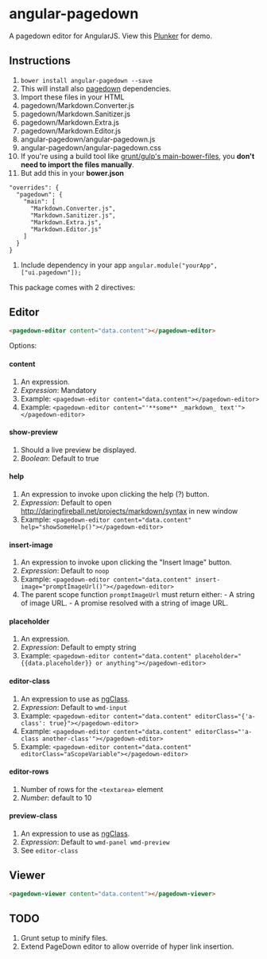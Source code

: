 # angular-pagedown

A pagedown editor for AngularJS. View this [Plunker](http://plnkr.co/edit/2LZiw454g77k6aE3HTyd) for demo.

## Instructions

1. `bower install angular-pagedown --save`
1. This will install also [pagedown](https://github.com/baminteractive/PageDown) dependencies.
1. Import these files in your HTML
  1. pagedown/Markdown.Converter.js
  1. pagedown/Markdown.Sanitizer.js
  1. pagedown/Markdown.Extra.js
  1. pagedown/Markdown.Editor.js
  1. angular-pagedown/angular-pagedown.js
  1. angular-pagedown/angular-pagedown.css
1. If you're using a build tool like [grunt/gulp's main-bower-files](https://github.com/ck86/main-bower-files), you **don't need to import the files manually**.
  1. But add this in your **bower.json**
  ```
  "overrides": {
    "pagedown": {
      "main": [
        "Markdown.Converter.js",
        "Markdown.Sanitizer.js",
        "Markdown.Extra.js",
        "Markdown.Editor.js"
      ]
    }
  }
  ```
1. Include dependency in your app `angular.module("yourApp", ["ui.pagedown"]);`

This package comes with 2 directives:

## Editor

```html
<pagedown-editor content="data.content"></pagedown-editor>
```

Options:

#### content

1. An expression. 
1. *Expression*: Mandatory
1. Example: `<pagedown-editor content="data.content"></pagedown-editor>`
1. Example: `<pagedown-editor content="'**some** _markdown_ text'"></pagedown-editor>`

#### show-preview

1. Should a live preview be displayed. 
1. *Boolean*: Default to true

#### help

1. An expression to invoke upon clicking the help (?) button. 
1. *Expression*: Default to open http://daringfireball.net/projects/markdown/syntax in new window
1. Example: `<pagedown-editor content="data.content" help="showSomeHelp()"></pagedown-editor>`

#### insert-image

1. An expression to invoke upon clicking the "Insert Image" button. 
1. *Expression*: Default to `noop`
1. Example: `<pagedown-editor content="data.content" insert-image="promptImageUrl()"></pagedown-editor>`
  1. The parent scope function `promptImageUrl` must return either:
    - A string of image URL.
    - A promise resolved with a string of image URL.

#### placeholder

1. An expression.
1. *Expression*: Default to empty string
1. Example: `<pagedown-editor content="data.content" placeholder="{{data.placeholder}} or anything"></pagedown-editor>` 

#### editor-class

1. An expression to use as [ngClass](https://docs.angularjs.org/api/ng/directive/ngClass).
1. *Expression*: Default to `wmd-input`
1. Example: `<pagedown-editor content="data.content" editorClass="{'a-class': true}"></pagedown-editor>`
1. Example: `<pagedown-editor content="data.content" editorClass="'a-class another-class'"></pagedown-editor>`
1. Example: `<pagedown-editor content="data.content" editorClass="aScopeVariable"></pagedown-editor>`

#### editor-rows

1. Number of rows for the `<textarea>` element
1. *Number*: default to 10

#### preview-class

1. An expression to use as [ngClass](https://docs.angularjs.org/api/ng/directive/ngClass).
1. *Expression*: Default to `wmd-panel wmd-preview`
1. See `editor-class`

## Viewer

```html
<pagedown-viewer content="data.content"></pagedown-viewer>
```

## TODO
1. Grunt setup to minify files.
1. Extend PageDown editor to allow override of hyper link insertion.
